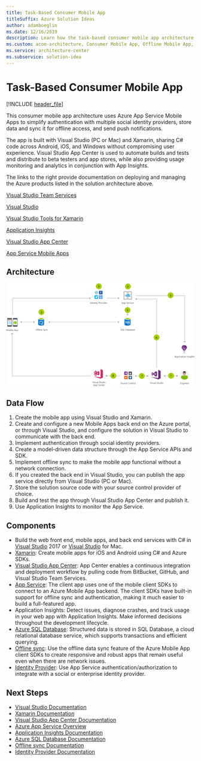 ```yaml
---
title: Task-Based Consumer Mobile App
titleSuffix: Azure Solution Ideas
author: adamboeglin
ms.date: 12/16/2019
description: Learn how the task-based consumer mobile app architecture is created with a step-by-step flow chart that shows the integration with Azure App Service Mobile Apps, Visual Studio, and Xamarin to simplify the build process.
ms.custom: acom-architecture, Consumer Mobile App, Offline Mobile App, Mobile App Authentication, app-dev, interactive-diagram, 'https://azure.microsoft.com/solutions/architecture/task-based-consumer-mobile-app/'
ms.service: architecture-center
ms.subservice: solution-idea
---
```


# Task-Based Consumer Mobile App

[!INCLUDE [header_file](../header.md)]

This consumer mobile app architecture uses Azure App Service Mobile Apps to simplify authentication with multiple social identity providers, store data and sync it for offline access, and send push notifications.

The app is built with Visual Studio (PC or Mac) and Xamarin, sharing C# code across Android, iOS, and Windows without compromising user experience. Visual Studio App Center is used to automate builds and tests and distribute to beta testers and app stores, while also providing usage monitoring and analytics in conjunction with App Insights.

The links to the right provide documentation on deploying and managing the Azure products listed in the solution architecture above.

[Visual Studio Team Services](https://azure.microsoft.com/services/visual-studio-team-services)

[Visual Studio](https://www.visualstudio.com/vs)

[Visual Studio Tools for Xamarin](https://www.visualstudio.com/xamarin)

[Application Insights](https://azure.microsoft.com/services/application-insights)

[Visual Studio App Center](https://www.visualstudio.com/app-center)

[App Service Mobile Apps](https://azure.microsoft.com/services/app-service/mobile)

## Architecture

![Architecture diagram](../media/task-based-consumer-mobile-app.svg)

## Data Flow

1. Create the mobile app using Visual Studio and Xamarin.
1. Create and configure a new Mobile Apps back end on the Azure portal, or through Visual Studio, and configure the solution in Visual Studio to communicate with the back end.
1. Implement authentication through social identity providers.
1. Create a model-driven data structure through the App Service APIs and SDK.
1. Implement offline sync to make the mobile app functional without a network connection.
1. If you created the back end in Visual Studio, you can publish the app service directly from Visual Studio (PC or Mac).
1. Store the solution source code with your source control provider of choice.
1. Build and test the app through Visual Studio App Center and publish it.
1. Use Application Insights to monitor the App Service.

## Components

* Build the web front end, mobile apps, and back end services with C# in [Visual Studio](https://www.visualstudio.com/vs) 2017 or [Visual Studio](https://www.visualstudio.com/vs) for Mac.
* [Xamarin](https://www.visualstudio.com/xamarin): Create mobile apps for iOS and Android using C# and Azure SDKs.
* [Visual Studio App Center](https://www.visualstudio.com/app-center): App Center enables a continuous integration and deployment workflow by pulling code from BitBucket, GitHub, and Visual Studio Team Services.
* [App Service](https://azure.microsoft.com/services/app-service): The client app uses one of the mobile client SDKs to connect to an Azure Mobile App backend. The client SDKs have built-in support for offline sync and authentication, making it much easier to build a full-featured app.
* Application Insights: Detect issues, diagnose crashes, and track usage in your web app with Application Insights. Make informed decisions throughout the development lifecycle.
* [Azure SQL Database](https://azure.microsoft.com/services/sql-database): Structured data is stored in SQL Database, a cloud relational database service, which supports transactions and efficient querying.
* [Offline sync](https://docs.microsoft.com/azure/app-service-mobile/app-service-mobile-offline-data-sync): Use the offline data sync feature of the Azure Mobile App client SDKs to create responsive and robust apps that remain useful even when there are network issues.
* [Identity Provider](https://docs.microsoft.com/azure/app-service/app-service-authentication-overview): Use App Service authentication/authorization to integrate with a social or enterprise identity provider.

## Next Steps

* [Visual Studio Documentation](https://docs.microsoft.com/visualstudio)
* [Xamarin Documentation](https://docs.microsoft.com/xamarin)
* [Visual Studio App Center Documentation](https://docs.microsoft.com/appcenter)
* [Azure App Service Overview](https://azure.microsoft.com/services/app-service)
* [Application Insights Documentation](https://docs.microsoft.com/azure/application-insights)
* [Azure SQL Database Documentation](https://docs.microsoft.com/azure/sql-database)
* [Offline sync Documentation](https://docs.microsoft.com/azure/app-service-mobile/app-service-mobile-offline-data-sync)
* [Identity Provider Documentation](https://docs.microsoft.com/azure/app-service/app-service-authentication-overview)
